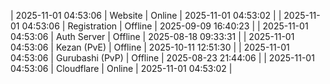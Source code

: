 | 2025-11-01 04:53:06 | Website | Online | 2025-11-01 04:53:02 |
| 2025-11-01 04:53:06 | Registration | Offline | 2025-09-09 16:40:23 |
| 2025-11-01 04:53:06 | Auth Server | Offline | 2025-08-18 09:33:31 |
| 2025-11-01 04:53:06 | Kezan (PvE) | Offline | 2025-10-11 12:51:30 |
| 2025-11-01 04:53:06 | Gurubashi (PvP) | Offline | 2025-08-23 21:44:06 |
| 2025-11-01 04:53:06 | Cloudflare | Online | 2025-11-01 04:53:02 |
